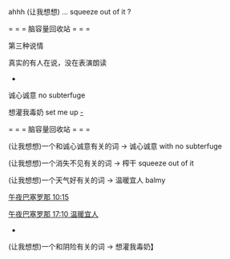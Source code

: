 
ahhh (让我想想) ... squeeze out of it ?

= = = 脑容量回收站 = = =

第三种说情

真实的有人在说，没在表演朗读

-

诚心诚意 no subterfuge

想灌我毒奶 set me up [-](https://bbs.hupu.com/19151905.html)

= = = 脑容量回收站 = = =

(让我想想)一个和诚心诚意有关的词 -> 诚心诚意 with no subterfuge

(让我想想)一个消失不见有关的词 -> 榨干 squeeze out of it

(让我想想)一个天气好有关的词 -> 温暖宜人 balmy

[午夜巴塞罗那 10:15](http://www.bilibili.com/video/av2065903/)

[午夜巴塞罗那 17:10 温暖宜人](http://www.bilibili.com/video/av2065903/)

-


(让我想想)一个和阴险有关的词 -> 想灌我毒奶】
